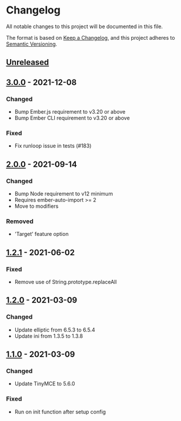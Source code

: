 # Changelog
All notable changes to this project will be documented in this file.

The format is based on [Keep a Changelog](https://keepachangelog.com/en/1.0.0/),
and this project adheres to [Semantic Versioning](https://semver.org/spec/v2.0.0.html).

## [Unreleased]

## [3.0.0] - 2021-12-08

### Changed
- Bump Ember.js requirement to v3.20 or above
- Bump Ember CLI requirement to v3.20 or above

### Fixed
- Fix runloop issue in tests (#183)

## [2.0.0] - 2021-09-14

### Changed
- Bump Node requirement to v12 minimum
- Requires ember-auto-import >= 2
- Move to modifiers

### Removed
- 'Target' feature option

## [1.2.1] - 2021-06-02

### Fixed
- Remove use of String.prototype.replaceAll

## [1.2.0] - 2021-03-09

### Changed
- Update elliptic from 6.5.3 to 6.5.4
- Update ini from 1.3.5 to 1.3.8

## [1.1.0] - 2021-03-09

### Changed
- Update TinyMCE to 5.6.0

### Fixed
- Run on init function after setup config

[3.0.0]: https://github.com/concordnow/tinymce-ember/compare/v2.0.0...v3.0.0
[2.0.0]: https://github.com/concordnow/tinymce-ember/compare/v1.2.1...v2.0.0
[1.2.1]: https://github.com/concordnow/tinymce-ember/compare/v1.2.0...v1.2.1
[1.2.0]: https://github.com/concordnow/tinymce-ember/compare/v1.1.0...v1.2.0
[1.1.0]: https://github.com/concordnow/tinymce-ember/releases/tag/v1.1.0

[Unreleased]: https://github.com/concordnow/tinymce-ember/compare/v3.0.0...HEAD
